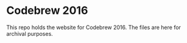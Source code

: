 # Codebrew 2016
This repo holds the website for Codebrew 2016. The files are here for archival purposes.
